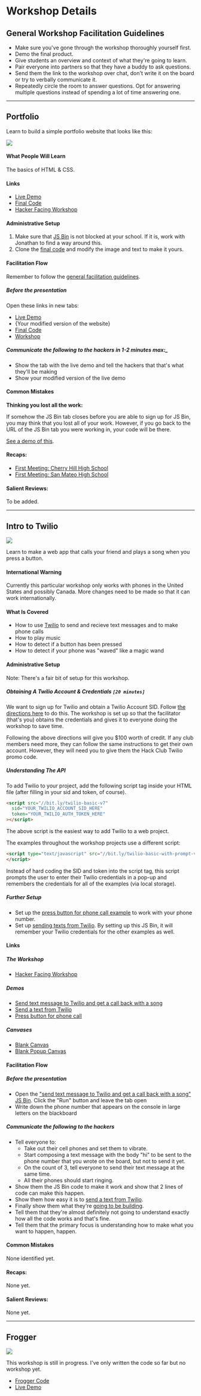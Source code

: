 # Workshop Details

## General Workshop Facilitation Guidelines

- Make sure you've gone through the workshop thoroughly yourself first.
- Demo the final product.
- Give students an overview and context of what they're going to learn.
- Pair everyone into partners so that they have a buddy to ask questions.
- Send them the link to the workshop over chat, don't write it on the board or
  try to verbally communicate it.
- Repeatedly circle the room to answer questions. Opt for answering multiple
  questions instead of spending a lot of time answering one.

--------------------------------------------------------------------------------

## Portfolio

Learn to build a simple portfolio website that looks like this:

![](img/portfolio.png)

#### What People Will Learn

The basics of HTML & CSS.

#### Links

- [Live Demo](http://output.jsbin.com/ragizi)
- [Final Code](http://jsbin.com/ragizi/edit)
- [Hacker Facing Workshop](portfolio/README.md)

#### Administrative Setup

1. Make sure that [JS Bin](https://jsbin.com) is not blocked at your school. If
   it is, work with Jonathan to find a way around this.
2. Clone the [final code](http://jsbin.com/ragizi/edit) and modify the image
   and text to make it yours.

#### Facilitation Flow

Remember to follow the
[general facilitation guidelines](#general-workshop-facilitation-guidelines).

##### Before the presentation

Open these links in new tabs:

- [Live Demo](http://output.jsbin.com/ragizi)
- {Your modified version of the website}
- [Final Code](http://jsbin.com/ragizi/edit)
- [Workshop](/portfolio/README.md)

##### Communicate the following to the hackers in 1-2 minutes max:_

- Show the tab with the live demo and tell the hackers that that's what they'll
  be making
- Show your modified version of the live demo

#### Common Mistakes

**Thinking you lost all the work:**

If somehow the JS Bin tab closes before you are able to sign up for JS Bin, you
may think that you lost all of your work. However, if you go back to the URL of
the JS Bin tab you were working in, your code will be there.

[See a demo of this](img/jsbin_accidental_closing.gif).

#### Recaps:

- [First Meeting: Cherry Hill High School](../case_studies/cherry_hill_high_school_east/2015-09-05_first_meeting/recap.md)
- [First Meeting: San Mateo High School](../case_studies/san_mateo_high_school/2015-09-21_meet_2/recap.md)

#### Salient Reviews:

To be added.

--------------------------------------------------------------------------------

## Intro to Twilio

![](img/twilio.png)

Learn to make a web app that calls your friend and plays a song when you press a
button.

#### International Warning

Currently this particular workshop only works with phones in the United States
and possibly Canada. More changes need to be made so that it can work
internationally.

#### What Is Covered

- How to use [Twilio](https://twilio.com) to send and recieve text messages and
to make phone calls
- How to play music
- How to detect if a button has been pressed
- How to detect if your phone was "waved" like a magic wand

#### Administrative Setup

Note: There's a fair bit of setup for this workshop.

##### Obtaining A Twilio Account & Credentials `[20 minutes]`

We want to sign up for Twilio and obtain a Twilio Account SID. Follow
[the directions here](lib/twilio-basic/signup.md) to do this. The workshop is
set up so that the facilitator (that's you) obtains the credentials and gives it
to everyone doing the workshop to save time.

Following the above directions will give you $100 worth of credit. If any club
members need more, they can follow the same instructions to get their own
account. However, they will need you to give them the Hack Club Twilio promo
code.

##### Understanding The API

To add Twilio to your project, add the following script tag inside your
HTML file (after filling in your sid and token, of course).

```html
<script src="//bit.ly/twilio-basic-v7"
  sid="YOUR_TWILIO_ACCOUNT_SID_HERE"
  token="YOUR_TWILIO_AUTH_TOKEN_HERE"
></script>
```

The above script is the easiest way to add Twilio to a web project.

The examples throughout the workshop projects use a different script:

```html
<script type="text/javascript" src="//bit.ly/twilio-basic-with-prompt-v7">
</script>
```

Instead of hard coding the SID and token into the script tag, this script
prompts the user to enter their Twilio credentials in a pop-up and remembers
the credentials for all of the examples (via local storage).

##### Further Setup

- Set up the
  [press button for phone call example](http://jsbin.com/fawuda/35/edit?html,js)
  to work with your phone number.
- Set up
  [sending texts from Twilio](http://jsbin.com/fawuda/114/edit?js,console).
  By setting up this JS Bin, it will remember your Twilio credentials for the
  other examples as well.

#### Links

##### The Workshop

- [Hacker Facing Workshop](twilio/README.md)

##### Demos

- [Send text message to Twilio and get a call back with a song](http://jsbin.com/fawuda/112/edit?js,console)
- [Send a text from Twilio](http://jsbin.com/fawuda/114/edit?js,console)
- [Press button for phone call](http://jsbin.com/fawuda/35/edit?html,js)

##### Canvases

- [Blank Canvas](http://jsbin.com/papawo/8/edit?html,js,console)
- [Blank Popup Canvas](http://jsbin.com/fawuda/113/edit?js,console)

#### Facilitation Flow

##### Before the presentation

- Open the
  ["send text message to Twilio and get a call back with a song" JS Bin](http://jsbin.com/fawuda/112/edit?js,console).
  Click the "Run" button and leave the tab open
- Write down the phone number that appears on the console in large letters on
  the blackboard

##### Communicate the following to the hackers

- Tell everyone to:
  - Take out their cell phones and set them to vibrate.
  - Start composing a text message with the body "hi" to be sent to the phone
    number that you wrote on the board, but not to send it yet.
  - On the count of 3, tell everyone to send their text message at the same
    time.
  - All their phones should start ringing.
- Show them the JS Bin code to make it work and show that 2 lines of
  code can make this happen.
- Show them how easy it is to
  [send a text from Twilio](http://jsbin.com/fawuda/114/edit?js,console).
- Finally show them what they're
  [going to be building](http://jsbin.com/fawuda/35/edit?html,js).
- Tell them that they're almost definitely not going to understand exactly how
  all the code works and that's fine.
- Tell them that the primary focus is understanding how to make what you want
  to happen, happen.

#### Common Mistakes

None identified yet.

#### Recaps:

None yet.

#### Salient Reviews:

None yet.

--------------------------------------------------------------------------------

## Frogger

![](img/frogger_win.gif)

This workshop is still in progress. I've only written the code so far
but no workshop yet.

- [Frogger Code](http://jsbin.com/yumape/edit?js,output)
- [Live Demo](http://output.jsbin.com/yumape)
